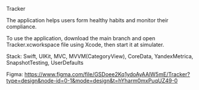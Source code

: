 Tracker

The application helps users form healthy habits and monitor their compliance.

To use the application, download the main branch and open Tracker.xcworkspace file using Xcode, then start it at simulater.

Stack: Swift, UIKit, MVC, MVVM(CategoryView), CoreData, YandexMetrica, SnapshotTesting, UserDefaults

Figma: https://www.figma.com/file/GSDoee2Kq1ydoAyAAlW5mE/Tracker?type=design&node-id=0-1&mode=design&t=hYharm0mxPuqUZ49-0
